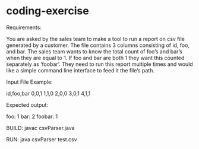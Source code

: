 # coding-exercise

Requirements: 

You are asked by the sales team to make a tool to run a report on csv file generated by a customer. The file contains 3 columns consisting of id, foo, and bar. The sales team wants to know the total count of foo’s and bar’s when they are equal to 1. If foo and bar are both 1 they want this counted separately as ‘foobar’. They need to run this report multiple times and would like a simple command line interface to feed it the file’s path.  

Input File Example: 

id,foo,bar 
0,0,1 
1,1,0 
2,0,0 
3,0,1 
4,1,1 

Expected output: 

foo: 1 
bar: 2 
foobar: 1 

BUILD:
javac csvParser.java

RUN:
java csvParser test.csv

